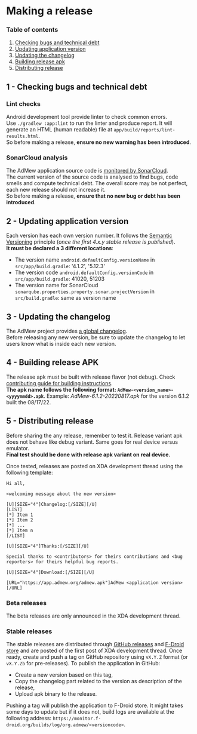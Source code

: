 # Making a release

### Table of contents

1. [Checking bugs and technical debt](#1---checking-bugs-and-technical-debt)
2. [Updating application version](#2---updating-application-version)
3. [Updating the changelog](#3---updating-the-changelog)
3. [Building release apk](#4---building-release-apk)
4. [Distributing release](#5---distributing-release)

## 1 - Checking bugs and technical debt

### Lint checks
Android development tool provide linter to check common errors.    
Use `./gradlew :app:lint` to run the linter and produce report.
It will generate an HTML (human readable) file at `app/build/reports/lint-results.html`.    
So before making a release, **ensure no new warning has been introduced**.

### SonarCloud analysis
The AdMew application source code is [monitored by SonarCloud](https://sonarcloud.io/dashboard?id=org.admew).    
The current version of the source code is analysed to find bugs, code smells and compute technical debt.
The overall score may be not perfect, each new release should not increase it.    
So before making a release, **ensure that no new bug or debt has been introduced**.

## 2 - Updating application version

Each version has each own version number.
It follows the [Semantic Versioning](https://semver.org/) principle (_once the first 4.x.y stable release is published_).    
**It must be declared a 3 different locations**:

* The version name `android.defaultConfig.versionName` in `src/app/build.gradle`: '4.1.2', '5.12.3'
* The version code `android.defaultConfig.versionCode` in `src/app/build.gradle`: 41020, 51203
* The version name for SonarCloud `sonarqube.properties.property.sonar.projectVersion` in `src/build.gradle`: same as version name

## 3 - Updating the changelog

The AdMew project provides [a global changelog](CHANGELOG.md).  
Before releasing any new version, be sure to update the changelog to let users know what is inside each new version.

## 4 - Building release APK

The release apk must be built with release flavor (not debug). Check [contributing guide for building instructions](CONTRIBUTING.md#building-the-project).    
**The apk name follows the following format: `AdMew-<version_name>-<yyyymmdd>.apk`**.
Example: _AdMew-6.1.2-20220817.apk_ for the version 6.1.2 built the 08/17/22.

## 5 - Distributing release

Before sharing the any release, remember to test it.
Release variant apk does not behave like debug variant.
Same goes for real device versus emulator.  
**Final test should be done with release apk variant on real device.**

Once tested, releases are posted on XDA development thread using the following template:
```
Hi all,

<welcoming message about the new version>

[U][SIZE="4"]Changelog:[/SIZE][/U]
[LIST]
[*] Item 1
[*] Item 2
[*] ...
[*] Item n
[/LIST]

[U][SIZE="4"]Thanks:[/SIZE][/U]

Special thanks to <contributors> for theirs contributions and <bug reporters> for theirs helpful bug reports.

[U][SIZE="4"]Download:[/SIZE][/U]

[URL="https://app.admew.org/admew.apk"]AdMew <application version>[/URL]
```

### Beta releases

The beta releases are only announced in the XDA development thread.

### Stable releases

The stable releases are distributed through [GitHub releases](https://github.com/AdMew/AdMew/releases) and [F-Droid store](https://f-droid.org/packages/org.admew/) and are posted of the first post of XDA development thread.
Once ready, create and push a tag on GitHub repository using  `vX.Y.Z` format (or `vX.Y.Zb` for pre-releases).
To publish the application in GitHub:

* Create a new version based on this tag,
* Copy the changelog part related to the version as description of the release,
* Upload apk binary to the release.

Pushing a tag will publish the application to F-Droid store.
It might takes some days to update but if it does not, build logs are available at the following address: `https://monitor.f-droid.org/builds/log/org.admew/<versioncode>`.
